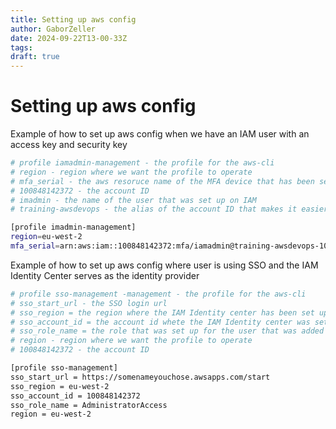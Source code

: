 ```yaml
---
title: Setting up aws config
author: GaborZeller
date: 2024-09-22T13-00-33Z
tags:
draft: true
---
```


# Setting up aws config

Example of how to set up aws config when we have an IAM user with an access key and security key

```sh
# profile iamadmin-management - the profile for the aws-cli
# region - region where we want the profile to operate
# mfa_serial - the aws resoruce name of the MFA device that has been set up for the IAM user (you still need an IAM Policy that enforces MFA use if you want the benefit)
# 100848142372 - the account ID
# imadmin - the name of the user that was set up on IAM
# training-awsdevops - the alias of the account ID that makes it easier to identify the account

[profile imadmin-management]
region=eu-west-2
mfa_serial=arn:aws:iam::100848142372:mfa/iamadmin@training-awsdevops-100848142372
```

Example of how to set up aws config where user is using SSO and the IAM Identity Center serves as the identity provider

```sh
# profile sso-management -management - the profile for the aws-cli
# sso_start_url - the SSO login url
# sso_region = the region where the IAM Identity center has been set up
# sso_account_id = the account id whete the IAM Identity center was set up
# sso_role_name = the role that was set up for the user that was added to the IAM Identity center
# region - region where we want the profile to operate
# 100848142372 - the account ID

[profile sso-management]
sso_start_url = https://somenameyouchose.awsapps.com/start
sso_region = eu-west-2
sso_account_id = 100848142372
sso_role_name = AdministratorAccess
region = eu-west-2
```
